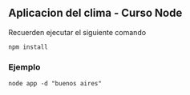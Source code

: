 ## Aplicacion del clima - Curso Node

Recuerden ejecutar el siguiente comando
```
npm install
```

### Ejemplo

```
node app -d "buenos aires"
```